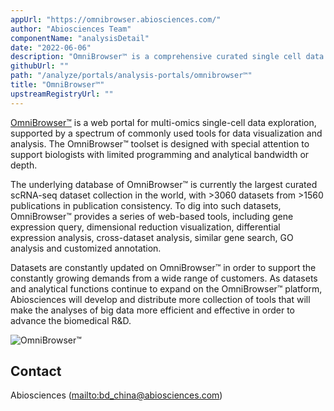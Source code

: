 ```yaml
---
appUrl: "https://omnibrowser.abiosciences.com/"
author: "Abiosciences Team"
componentName: "analysisDetail"
date: "2022-06-06"
description: "OmniBrowser™ is a comprehensive curated single cell data compendium with visualization and analysis capabilities that further empower and innovate drug discovery and development."
githubUrl: ""
path: "/analyze/portals/analysis-portals/omnibrowser™"
title: "OmniBrowser™"
upstreamRegistryUrl: ""
---
```


[OmniBrowser™](https://omnibrowser.abiosciences.com/) is a web portal for multi-omics single-cell data exploration, supported by a spectrum of commonly used tools for data visualization and analysis. The OmniBrowser™ toolset is designed with special attention to support biologists with limited programming and analytical bandwidth or depth.

The underlying database of OmniBrowser™ is currently the largest curated scRNA-seq dataset collection in the world, with >3060 datasets from >1560 publications in publication consistency. To dig into such datasets, OmniBrowser™ provides a series of web-based tools, including gene expression query, dimensional reduction visualization, differential expression analysis, cross-dataset analysis, similar gene search, GO analysis and customized annotation.

Datasets are constantly updated on OmniBrowser™ in order to support the constantly growing demands from a wide range of customers. As datasets and analytical functions continue to expand on the OmniBrowser™ platform, Abiosciences will develop and distribute more collection of tools that will make the analyses of big data more efficient and effective in order to advance the biomedical R&D.

![OmniBrowser™](https://user-images.githubusercontent.com/106643461/173044684-c7b1b5c2-2933-49e3-b052-78e4569cc7d9.jpg)


## Contact

Abiosciences (<mailto:bd_china@abiosciences.com>)
